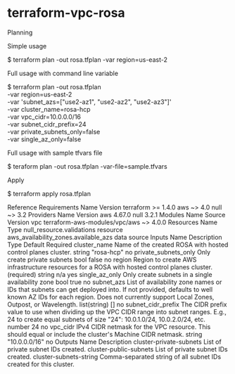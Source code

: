 # terraform-vpc-rosa
Planning

Simple usage

  $ terraform plan -out rosa.tfplan -var region=us-east-2

Full usage with command line variable

  $ terraform plan -out rosa.tfplan \
      -var region=us-east-2 \
      -var 'subnet_azs=["use2-az1", "use2-az2", "use2-az3"]' \
      -var cluster_name=rosa-hcp \
      -var vpc_cidr=10.0.0.0/16 \
      -var subnet_cidr_prefix=24 \
      -var private_subnets_only=false \
      -var single_az_only=false


Full usage with sample tfvars file

  $ teraform plan -out rosa.tfplan -var-file=sample.tfvars


Apply

  $ terraform apply rosa.tfplan


Reference
Requirements
Name	Version
terraform	>= 1.4.0
aws	~> 4.0
null	~> 3.2
Providers
Name	Version
aws	4.67.0
null	3.2.1
Modules
Name	Source	Version
vpc	terraform-aws-modules/vpc/aws	~> 4.0.0
Resources
Name	Type
null_resource.validations	resource
aws_availability_zones.available_azs	data source
Inputs
Name	Description	Type	Default	Required
cluster_name	Name of the created ROSA with hosted control planes cluster.	string	"rosa-hcp"	no
private_subnets_only	Only create private subnets	bool	false	no
region	Region to create AWS infrastructure resources for a
ROSA with hosted control planes cluster. (required)	string	n/a	yes
single_az_only	Only create subnets in a single availability zone	bool	true	no
subnet_azs	List of availability zone names or IDs that subnets can get deployed into.
If not provided, defaults to well known AZ IDs for each region.
Does not currently support Local Zones, Outpost, or Wavelength.	list(string)	[]	no
subnet_cidr_prefix	The CIDR prefix value to use when dividing up the VPC CIDR range into subnet ranges.
E.g., 24 to create equal subnets of size "24": 10.0.1.0/24, 10.0.2.0/24, etc.	number	24	no
vpc_cidr	IPv4 CIDR netmask for the VPC resource.
This should equal or include the cluster's Machine CIDR netmask.	string	"10.0.0.0/16"	no
Outputs
Name	Description
cluster-private-subnets	List of private subnet IDs created.
cluster-public-subnets	List of private subnet IDs created.
cluster-subnets-string	Comma-separated string of all subnet IDs created for this cluster.

